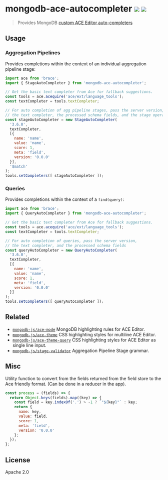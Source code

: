 # mongodb-ace-autocompleter [![][travis_img]][travis_url] [![][npm_img]][npm_url]

> Provides MongoDB [custom ACE Editor auto-completers](https://github.com/ajaxorg/ace/wiki/How-to-enable-Autocomplete-in-the-Ace-editor)

## Usage

### Aggregation Pipelines

Provides completions within the context of an individual aggregation pipeline stage:

```javascript
import ace from 'brace';
import { StageAutoCompleter } from 'mongodb-ace-autocompleter';

// Get the basic text completer from Ace for fallback suggestions.
const tools = ace.acequire('ace/ext/language_tools');
const textCompleter = tools.textCompleter;

// For auto completion of agg pipeline stages, pass the server version,
// the text completer, the processed schema fields, and the stage operator.
const stageAutoCompleter = new StageAutoCompleter(
  '3.6.0',
  textCompleter,
  [{
    name: 'name',
    value: 'name',
    score: 1,
    meta: 'field',
    version: '0.0.0'
  }],
  '$match'
);
tools.setCompleters([ stageAutoCompleter ]);
```

### Queries

Provides completions within the context of a `find(query)`:

```javascript
import ace from 'brace';
import { QueryAutoCompleter } from 'mongodb-ace-autocompleter';

// Get the basic text completer from Ace for fallback suggestions.
const tools = ace.acequire('ace/ext/language_tools');
const textCompleter = tools.textCompleter;

// For auto completion of queries, pass the server version,
// the text completer, and the processed schema fields
const queryAutoCompleter = new QueryAutoCompleter(
  '3.6.0',
  textCompleter,
  [{
    name: 'name',
    value: 'name',
    score: 1,
    meta: 'field',
    version: '0.0.0'
  }]
);
tools.setCompleters([ queryAutoCompleter ]);
```

## Related

- [`mongodb-js/ace-mode`](https://github.com/mongodb-js/ace-mode) MongoDB highlighting rules for ACE Editor.
- [`mongodb-js/ace-theme`](https://github.com/mongodb-js/ace-theme) CSS highlighting styles for multiline ACE Editor.
- [`mongodb-js/ace-theme-query`](https://github.com/mongodb-js/ace-theme-query) CSS highlighting styles for ACE Editor as single line input.
- [`mongodb-js/stage-validator`](https://github.com/mongodb-js/stage-validator) Aggregation Pipeline Stage grammar.

## Misc

Utility function to convert from the fields returned from the field store to the
Ace friendly format. (Can be done in a reducer in the app).

```javascript
const process = (fields) => {
  return Object.keys(fields).map((key) => {
    const field = key.indexOf('.') > -1 ? `"${key}"` : key;
    return {
      name: key,
      value: field,
      score: 1,
      meta: 'field',
      version: '0.0.0'
    };
  });
};
```

## License

Apache 2.0

[travis_img]: https://travis-ci.org/mongodb-js/ace-autocompleter.svg?branch=master
[travis_url]: https://travis-ci.org/mongodb-js/ace-autocompleter
[npm_img]: https://img.shields.io/npm/v/mongodb-ace-autocompleter.svg?style=flat-square
[npm_url]: https://www.npmjs.org/package/mongodb-ace-autocompleter
